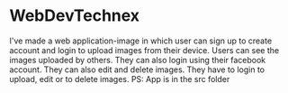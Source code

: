 # WebDevTechnex
I've made a web application-image in which user can sign up to create account and login to upload images from their device. Users can see the images uploaded by others. They can also login using their facebook account. They can also edit and delete images. They have to login to upload, edit or to delete images.
PS: App is in the src folder
